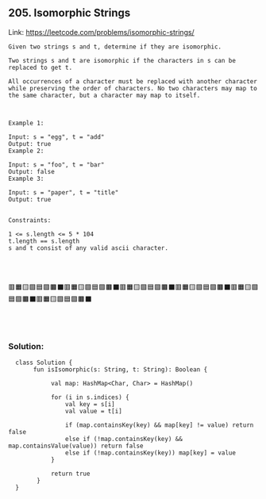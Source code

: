 ## 205. Isomorphic Strings

   Link: https://leetcode.com/problems/isomorphic-strings/

    Given two strings s and t, determine if they are isomorphic.

    Two strings s and t are isomorphic if the characters in s can be replaced to get t.

    All occurrences of a character must be replaced with another character while preserving the order of characters. No two characters may map to the same character, but a character may map to itself.



    Example 1:

    Input: s = "egg", t = "add"
    Output: true
    Example 2:

    Input: s = "foo", t = "bar"
    Output: false
    Example 3:

    Input: s = "paper", t = "title"
    Output: true


    Constraints:

    1 <= s.length <= 5 * 104
    t.length == s.length
    s and t consist of any valid ascii character.

\
&nbsp;

🟥🟧🟨🟩🟦🟪🟫⬛🟥🟧🟨🟩🟦🟪🟫⬛🟥🟧🟨🟩🟦🟪🟫⬛🟥🟧🟨🟩🟦🟪🟫⬛🟥🟧🟨🟩🟦🟪🟫⬛🟥🟧🟨🟩🟦🟪🟫⬛

\
&nbsp;

### Solution:

      class Solution {
           fun isIsomorphic(s: String, t: String): Boolean {
        
                val map: HashMap<Char, Char> = HashMap()

                for (i in s.indices) {
                    val key = s[i]
                    val value = t[i]

                    if (map.containsKey(key) && map[key] != value) return false
                    else if (!map.containsKey(key) && map.containsValue(value)) return false
                    else if (!map.containsKey(key)) map[key] = value
                }

                return true
            }
      }
